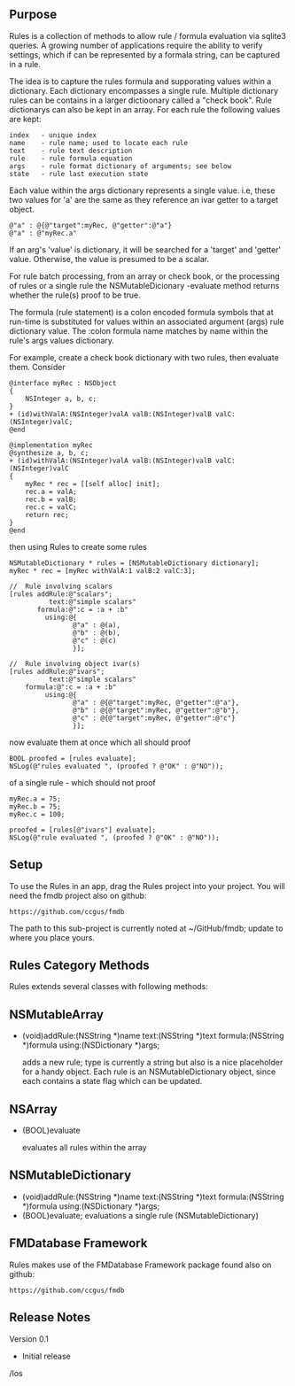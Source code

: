 Purpose
--------------

Rules is a collection of methods to allow rule / formula evaluation via sqlite3 queries.  A growing number of applications require the ability to verify settings, which if can be represented by a formala string, can be captured in a rule.

The idea is to capture the rules formula and supporating values within a dictionary. Each dictionary encompasses a single rule.  Multiple dictionary rules can be contains in a larger dictioonary called a "check book". Rule dictionarys can also be kept in an array. For each rule the following values are kept:

	index	- unique index
	name	- rule name; used to locate each rule
	text	- rule text description
	rule	- rule formula equation
	args	- rule format dictionary of arguments; see below
	state	- rule last execution state

Each value within the args dictionary represents a single value. i.e, these two values for 'a' are the same as they reference an ivar getter to a target object.

	@"a" : @{@"target":myRec, @"getter":@"a"}
	@"a" : @"myRec.a"

If an arg's 'value' is dictionary, it will be searched for a 'target' and 'getter' value. Otherwise, the value is presumed to be a scalar.

For rule batch processing, from an array or check book, or the processing of rules or a single rule the NSMutableDicionary -evaluate method returns whether the rule(s) proof to be true.

The formula (rule statement) is a colon encoded formula symbols that at run-time is substituted for values within an associated argument (args) rule dictionary value. The :colon formula name matches by name within the rule's args values dictionary.

For example, create a check book dictionary with two rules, then evaluate them. Consider

	@interface myRec : NSObject
	{
		NSInteger a, b, c;
	}
	+ (id)withValA:(NSInteger)valA valB:(NSInteger)valB valC:(NSInteger)valC;
	@end

	@implementation myRec
	@synthesize a, b, c;
	+ (id)withValA:(NSInteger)valA valB:(NSInteger)valB valC:(NSInteger)valC
	{
		myRec * rec = [[self alloc] init];
		rec.a = valA;
		rec.b = valB;
		rec.c = valC;
		return rec;
	}
	@end

then using Rules to create some rules

	NSMutableDictionary * rules = [NSMutableDictionary dictionary];
	myRec * rec = [myRec withValA:1 valB:2 valC:3];

	//	Rule involving scalars
	[rules addRule:@"scalars";
			  text:@"simple scalars"
		   formula:@":c = :a + :b"
			 using:@{
					@"a" : @(a),
					@"b" : @(b),
					@"c" : @(c)
					}];

	//	Rule involving object ivar(s)
	[rules addRule:@"ivars";
			  text:@"simple scalars"
		formula:@":c = :a + :b"
			 using:@{
					@"a" : @{@"target":myRec, @"getter":@"a"},
					@"b" : @{@"target":myRec, @"getter":@"b"},
					@"c" : @{@"target":myRec, @"getter":@"c"}
					}];

now evaluate them at once which all should proof

	BOOL proofed = [rules evaluate];
	NSLog(@"rules evaluated ", (proofed ? @"OK" : @"NO"));

of a single rule - which should not proof

	myRec.a = 75;
	myRec.b = 75;
	myRec.c = 100;

	proofed = [rules[@"ivars"] evaluate];
	NSLog(@"rule evaluated ", (proofed ? @"OK" : @"NO"));


Setup
-------

To use the Rules in an app, drag the Rules project into your project. You will need the fmdb project also on github:

	https://github.com/ccgus/fmdb

The path to this sub-project is currently noted at ~/GitHub/fmdb; update to where you place yours.

Rules Category Methods
--------------------------

Rules extends several classes with following methods:

NSMutableArray
--------------------------
- (void)addRule:(NSString *)name text:(NSString *)text formula:(NSString *)formula using:(NSDictionary *)args;

	adds a new rule; type is currently a string but also is a nice placeholder for a handy object.  Each rule is an NSMutableDictionary object, since each contains a state flag which can be updated.

NSArray
--------------------------
- (BOOL)evaluate

	evaluates all rules within the array

NSMutableDictionary
--------------------------
- (void)addRule:(NSString *)name text:(NSString *)text formula:(NSString *)formula using:(NSDictionary *)args;
- (BOOL)evaluate;
	evaluations a single rule (NSMutableDictionary)


FMDatabase Framework
-------------------------

Rules makes use of the FMDatabase Framework package found also on github:

	https://github.com/ccgus/fmdb

    
Release Notes
----------------

Version 0.1

- Initial release

/los
